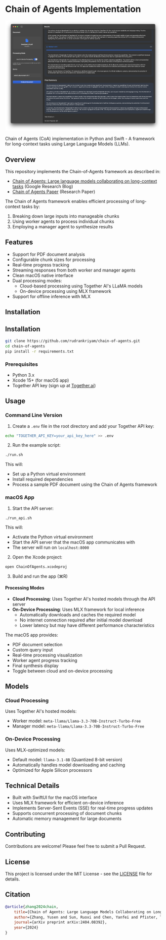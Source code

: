 # Chain of Agents Implementation

![Chain of Agents](Screenshot%202025-01-29%20at%2015.05.34.png)

Chain of Agents (CoA) implementation in Python and Swift - A framework for long-context tasks using Large Language Models (LLMs).

## Overview

This repository implements the Chain-of-Agents framework as described in:

- [Chain of Agents: Large language models collaborating on long-context tasks](https://research.google/blog/chain-of-agents-large-language-models-collaborating-on-long-context-tasks/) (Google Research Blog)
- [Chain of Agents Paper](https://openreview.net/pdf?id=LuCLf4BJsr) (Research Paper)

The Chain of Agents framework enables efficient processing of long-context tasks by:

1. Breaking down large inputs into manageable chunks
2. Using worker agents to process individual chunks
3. Employing a manager agent to synthesize results

## Features

- Support for PDF document analysis
- Configurable chunk sizes for processing
- Real-time progress tracking
- Streaming responses from both worker and manager agents
- Clean macOS native interface
- Dual processing modes:
  - Cloud-based processing using Together AI's LLaMA models
  - On-device processing using MLX framework
- Support for offline inference with MLX

## Installation

## Installation

```bash
git clone https://github.com/rudrankriyam/chain-of-agents.git
cd chain-of-agents
pip install -r requirements.txt
```

### Prerequisites

- Python 3.x
- Xcode 15+ (for macOS app)
- Together API key (sign up at [Together.ai](https://together.ai))


## Usage

### Command Line Version

1. Create a `.env` file in the root directory and add your Together API key:

```bash
echo "TOGETHER_API_KEY=your_api_key_here" >> .env
```

2. Run the example script:

```bash
./run.sh
```

This will:
- Set up a Python virtual environment
- Install required dependencies
- Process a sample PDF document using the Chain of Agents framework

### macOS App

1. Start the API server:

```bash
./run_api.sh
```
This will:
- Activate the Python virtual environment
- Start the API server that the macOS app communicates with
- The server will run on `localhost:8000`

2. Open the Xcode project:

```bash
open ChainOfAgents.xcodeproj
```

3. Build and run the app (⌘R)

#### Processing Modes

- **Cloud Processing**: Uses Together AI's hosted models through the API server
- **On-Device Processing**: Uses MLX framework for local inference
  - Automatically downloads and caches the required model
  - No internet connection required after initial model download
  - Lower latency but may have different performance characteristics

The macOS app provides:
- PDF document selection
- Custom query input
- Real-time processing visualization
- Worker agent progress tracking
- Final synthesis display
- Toggle between cloud and on-device processing

## Models

### Cloud Processing
Uses Together AI's hosted models:
- Worker model: `meta-llama/Llama-3.3-70B-Instruct-Turbo-Free`
- Manager model: `meta-llama/Llama-3.3-70B-Instruct-Turbo-Free`

### On-Device Processing
Uses MLX-optimized models:
- Default model: `llama-3.1-8B` (Quantized 8-bit version)
- Automatically handles model downloading and caching
- Optimized for Apple Silicon processors

## Technical Details

- Built with SwiftUI for the macOS interface
- Uses MLX framework for efficient on-device inference
- Implements Server-Sent Events (SSE) for real-time progress updates
- Supports concurrent processing of document chunks
- Automatic memory management for large documents

## Contributing

Contributions are welcome! Please feel free to submit a Pull Request.

## License

This project is licensed under the MIT License - see the [LICENSE](LICENSE) file for details.

## Citation

```bibtex
@article{zhang2024chain,
    title={Chain of Agents: Large Language Models Collaborating on Long-Context Tasks},
    author={Zhang, Yusen and Sun, Ruoxi and Chen, Yanfei and Pfister, Tomas and Zhang, Rui and Arık, Sercan Ö.},
    journal={arXiv preprint arXiv:2404.08392},
    year={2024}
}
```